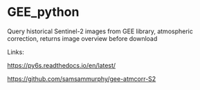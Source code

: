 # GEE_python

Query historical Sentinel-2 images from GEE library, atmospheric correction, returns image overview before download

Links:

https://py6s.readthedocs.io/en/latest/

https://github.com/samsammurphy/gee-atmcorr-S2
